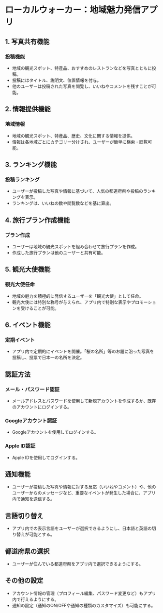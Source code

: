 # ローカルウォーカー：地域魅力発信アプリ

## 1. 写真共有機能
### 投稿機能
- 地域の観光スポット、特産品、おすすめのレストランなどを写真とともに投稿。
- 投稿にはタイトル、説明文、位置情報を付与。
- 他のユーザーは投稿された写真を閲覧し、いいねやコメントを残すことが可能。

## 2. 情報提供機能
### 地域情報
- 地域の観光スポット、特産品、歴史、文化に関する情報を提供。
- 情報は各地域ごとにカテゴリー分けされ、ユーザーが簡単に検索・閲覧可能。

## 3. ランキング機能
### 投稿ランキング
- ユーザーが投稿した写真や情報に基づいて、人気の都道府県や投稿のランキングを表示。
- ランキングは、いいねの数や閲覧数などを基に算出。

## 4. 旅行プラン作成機能
### プラン作成
- ユーザーは地域の観光スポットを組み合わせて旅行プランを作成。
- 作成した旅行プランは他のユーザーと共有可能。

## 5. 観光大使機能
### 観光大使任命
- 地域の魅力を積極的に発信するユーザーを「観光大使」として任命。
- 観光大使には特別な称号が与えられ、アプリ内で特別な表示やプロモーションを受けることが可能。

## 6. イベント機能
### 定期イベント
- アプリ内で定期的にイベントを開催。「桜の名所」等のお題に沿った写真を投稿し、投票で日本一の名所を決定。

## 認証方法
### メール・パスワード認証
- メールアドレスとパスワードを使用して新規アカウントを作成するか、既存のアカウントにログインする。

### Googleアカウント認証
- Googleアカウントを使用してログインする。

### Apple ID認証
- Apple IDを使用してログインする。

## 通知機能
- ユーザーが投稿した写真や情報に対する反応（いいねやコメント）や、他のユーザーからのメッセージなど、重要なイベントが発生した場合に、アプリ内で通知を送信する。

## 言語切り替え
- アプリ内での表示言語をユーザーが選択できるようにし、日本語と英語の切り替えが可能とする。

## 都道府県の選択
- ユーザーが住んでいる都道府県をアプリ内で選択できるようにする。

## その他の設定
- アカウント情報の管理（プロフィール編集、パスワード変更など）もアプリ内で行えるようにする。
- 通知の設定（通知のON/OFFや通知の種類のカスタマイズ）も可能にする。